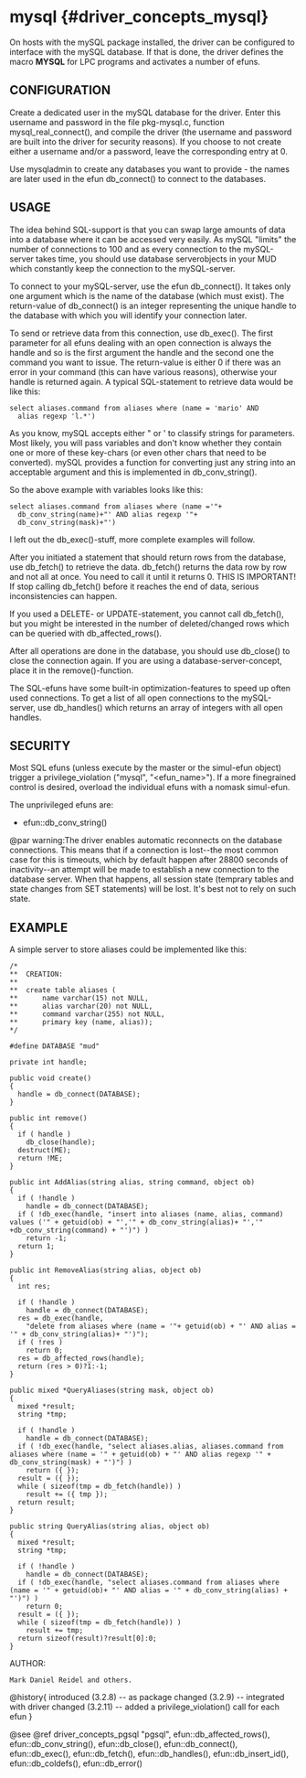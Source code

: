 mysql {#driver_concepts_mysql}
==============================
On hosts with the mySQL package installed, the driver can be configured to interface with the mySQL database. If that is done, the driver defines the macro __MYSQL__ for LPC programs and activates a number of efuns.

## CONFIGURATION #

Create a dedicated user in the mySQL database for the driver. Enter this username and password in the file pkg-mysql.c, function mysql_real_connect(), and compile the driver (the username and password are built into the driver for security reasons). If you choose to not create either a username and/or a password, leave the corresponding entry at 0.

Use mysqladmin to create any databases you want to provide - the names are later used in the efun db_connect() to connect to the databases.

## USAGE #

The idea behind SQL-support is that you can swap large amounts of data into a database where it can be accessed very easily. As mySQL "limits" the number of connections to 100 and as every connection to the mySQL-server takes time, you should use database serverobjects in your MUD which constantly keep the connection to the mySQL-server.

To connect to your mySQL-server, use the efun db_connect(). It takes only one argument which is the name of the database (which must exist). The return-value of db_connect() is an integer representing the unique handle to the database with which you will identify your connection later.

To send or retrieve data from this connection, use db_exec(). The first parameter for all efuns dealing with an open connection is always the handle and so is the first argument the handle and the second one the command you want to issue. The return-value is either 0 if there was an error in your command (this can have various reasons), otherwise your handle is returned again. A typical SQL-statement to retrieve data would be like this:

~~~{.c}
select aliases.command from aliases where (name = 'mario' AND
  alias regexp 'l.*')

~~~
As you know, mySQL accepts either " or ' to classify strings for parameters. Most likely, you will pass variables and don't know whether they contain one or more of these key-chars (or even other chars that need to be converted). mySQL provides a function for converting just any string into an acceptable argument and this is implemented in db_conv_string().

So the above example with variables looks like this:

~~~{.c}
select aliases.command from aliases where (name ='"+
  db_conv_string(name)+"' AND alias regexp '"+
  db_conv_string(mask)+"')

~~~
I left out the db_exec()-stuff, more complete examples will follow.

After you initiated a statement that should return rows from the database, use db_fetch() to retrieve the data. db_fetch() returns the data row by row and not all at once. You need to call it until it returns 0. THIS IS IMPORTANT! If stop calling db_fetch() before it reaches the end of data, serious inconsistencies can happen.

If you used a DELETE- or UPDATE-statement, you cannot call db_fetch(), but you might be interested in the number of deleted/changed rows which can be queried with db_affected_rows().

After all operations are done in the database, you should use db_close() to close the connection again. If you are using a database-server-concept, place it in the remove()-function.

The SQL-efuns have some built-in optimization-features to speed up often used connections. To get a list of all open connections to the mySQL-server, use db_handles() which returns an array of integers with all open handles.

## SECURITY #

Most SQL efuns (unless execute by the master or the simul-efun object) trigger a privilege_violation ("mysql", "<efun_name>"). If a more finegrained control is desired, overload the individual efuns with a nomask simul-efun.

The unprivileged efuns are:

- efun::db_conv_string()

@par warning:The driver enables automatic reconnects on the database connections. This means that if a connection is lost--the most common case for this is timeouts, which by default happen after 28800 seconds of inactivity--an attempt will be made to establish a new connection to the database server. When that happens, all session state (temprary tables and state changes from SET statements) will be lost. It's best not to rely on such state.

## EXAMPLE #

A simple server to store aliases could be implemented like this:

~~~{.c}
/*
**  CREATION:
**
**  create table aliases (
**      name varchar(15) not NULL,
**      alias varchar(20) not NULL,
**      command varchar(255) not NULL,
**      primary key (name, alias));
*/

#define DATABASE "mud"

private int handle;

public void create()
{
  handle = db_connect(DATABASE);
}

public int remove()
{
  if ( handle )
    db_close(handle);
  destruct(ME);
  return !ME;
}

public int AddAlias(string alias, string command, object ob)
{
  if ( !handle )
    handle = db_connect(DATABASE);
  if ( !db_exec(handle, "insert into aliases (name, alias, command) values ('" + getuid(ob) + "','" + db_conv_string(alias)+ "','" +db_conv_string(command) + "')") )
    return -1;
  return 1;
}

public int RemoveAlias(string alias, object ob)
{
  int res;

  if ( !handle )
    handle = db_connect(DATABASE);
  res = db_exec(handle,
    "delete from aliases where (name = '"+ getuid(ob) + "' AND alias = '" + db_conv_string(alias)+ "')");
  if ( !res )
    return 0;
  res = db_affected_rows(handle);
  return (res > 0)?1:-1;
}

public mixed *QueryAliases(string mask, object ob)
{
  mixed *result;
  string *tmp;

  if ( !handle )
    handle = db_connect(DATABASE);
  if ( !db_exec(handle, "select aliases.alias, aliases.command from aliases where (name = '" + getuid(ob) + "' AND alias regexp '" + db_conv_string(mask) + "')") )
    return ({ });
  result = ({ });
  while ( sizeof(tmp = db_fetch(handle)) )
    result += ({ tmp });
  return result;
}

public string QueryAlias(string alias, object ob)
{
  mixed *result;
  string *tmp;

  if ( !handle )
    handle = db_connect(DATABASE);
  if ( !db_exec(handle, "select aliases.command from aliases where (name = '" + getuid(ob)+ "' AND alias = '" + db_conv_string(alias) + "')") )
    return 0;
  result = ({ });
  while ( sizeof(tmp = db_fetch(handle)) )
    result += tmp;
  return sizeof(result)?result[0]:0;
}

~~~

AUTHOR:

~~~{.c}
Mark Daniel Reidel and others.

~~~

@history{
introduced (3.2.8) -- as package
changed (3.2.9) -- integrated with driver
changed (3.2.11) -- added a privilege_violation() call for each efun
}

@see @ref driver_concepts_pgsql "pgsql", efun::db_affected_rows(), efun::db_conv_string(), efun::db_close(), efun::db_connect(), efun::db_exec(), efun::db_fetch(), efun::db_handles(), efun::db_insert_id(), efun::db_coldefs(), efun::db_error()

